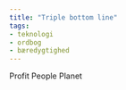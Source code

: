 ```yaml
---
title: "Triple bottom line"
tags: 
- teknologi
- ordbog
- bæredygtighed
---
```




Profit
People
Planet